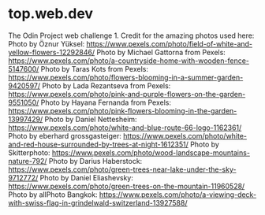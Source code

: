 # top.web.dev
The Odin Project web challenge 1.
Credit for the amazing photos used here:
Photo by Öznur Yüksel: https://www.pexels.com/photo/field-of-white-and-yellow-flowers-12292846/
Photo by Michael Gattorna from Pexels: https://www.pexels.com/photo/a-countryside-home-with-wooden-fence-5147600/
Photo by Taras Kots from Pexels: https://www.pexels.com/photo/flowers-blooming-in-a-summer-garden-9420597/
Photo by Lada Rezantseva  from Pexels: https://www.pexels.com/photo/pink-and-purple-flowers-on-the-garden-9551050/
Photo by Hayana  Fernanda from Pexels: https://www.pexels.com/photo/pink-flowers-blooming-in-the-garden-13997429/
Photo by Daniel Nettesheim: https://www.pexels.com/photo/white-and-blue-route-66-logo-1162361/
Photo by eberhard grossgasteiger: https://www.pexels.com/photo/white-and-red-house-surrounded-by-trees-at-night-1612351/
Photo by Skitterphoto: https://www.pexels.com/photo/wood-landscape-mountains-nature-792/
Photo by Darius Haberstock: https://www.pexels.com/photo/green-trees-near-lake-under-the-sky-9712772/
Photo by Daniel Eliashevsky: https://www.pexels.com/photo/green-trees-on-the-mountain-11960528/
Photo by allPhoto Bangkok: https://www.pexels.com/photo/a-viewing-deck-with-swiss-flag-in-grindelwald-switzerland-13927588/
